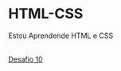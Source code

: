 # HTML-CSS
Estou Aprendende HTML e CSS
<br>
    <p></p>
</br>
<a href="desafio10.html/index.html">Desafio 10</a>